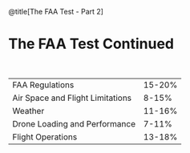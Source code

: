 <div class="slide-bg-style-left"></div><div class="slide-bg-style-right"></div>

@title[The FAA Test - Part 2]

# The FAA Test Continued

<br>

<table>
  <tr>
    <td>FAA Regulations</td>
    <td>15-20%</td>
  </tr>
  <tr>
    <td>Air Space and Flight Limitations</td>
    <td>8-15%</td>
  </tr>
  <tr>
    <td>Weather</td>
    <td>11-16%</td>
  </tr>
  <tr>
    <td>Drone Loading and Performance</td>
    <td>7-11%</td>
  </tr>
  <tr>
    <td>Flight Operations</td>
    <td>13-18%</td>
  </tr>
</table>
